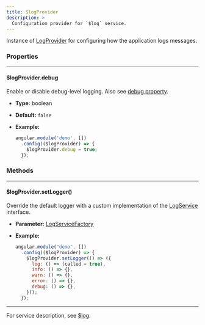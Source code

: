 ```yaml
---
title: $logProvider
description: >
  Configuration provider for `$log` service.
---
```


Instance of [LogProvider](../../../typedoc/classes/LogProvider.html) for configuring how the application logs messages.

### Properties

------

#### $logProvider.debug

Enable or disable debug-level logging. Also see [debug property](../../../typedoc/classes/LogProvider.html#debug).

- **Type:** boolean  
- **Default:** `false`

- **Example:**

    ```js
    angular.module('demo', [])
      .config(($logProvider) => {
        $logProvider.debug = true;
      });
    ```


### Methods

------

#### $logProvider.setLogger()

Override the default logger with a custom implementation of the [LogService](../../../typedoc/interfaces/LogService.html) interface.

- **Parameter:** [LogServiceFactory](../../../typedoc/types/LogServiceFactory.html)

- **Example:**

    ```js
    angular.module("demo", [])
      .config(($logProvider) => {
        $logProvider.setLogger(() => ({
          log: () => (called = true),
          info: () => {},
          warn: () => {},
          error: () => {},
          debug: () => {},
        }));
      });
    ```

------

For service description, see [$log](../../../docs/service/log).

